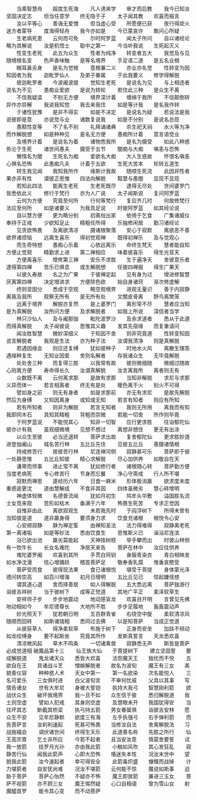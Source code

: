 <!-- { "loadSidebar": true } -->
　　当乘智慧舟　　超度生死海
　　凡人诱来学　　审才而后教
　　我今已知汝　　坚固决定志
　　但当任意学　　终无隐于子
　　太子闻其教　　欢喜而报言
　　汝以平等心　　善诲无爱憎
　　但当虚心受　　所愿便已获
　　夜行得炬火　　迷方者蒙导
　　度海得轻舟　　我今亦如是
　　今已蒙哀许　　敢问心所疑
　　生老病死患　　云何而可免
　　尔时阿罗蓝　　闻太子所问
　　自以诸经论　　略为其解说
　　汝是机悟士　　聪中之第一
　　今当听我说　　生死起灭义
　　性变生老死　　此五为众生
　　性者为纯净　　转变者五大
　　我觉及与见　　随境根名变
　　色声香味触　　是等名境界
　　手足语二道　　是五名业根
　　眼耳鼻舌身　　是名为觉根
　　意根兼二义　　亦业亦名觉
　　性转变为因　　知因者为我
　　迦毗罗仙人　　及弟子眷属
　　于此我要义　　修学得解脱
　　彼迦毗罗者　　今波阇波提
　　觉知生老死　　是说名为见
　　与上相违者　　说名为不见
　　愚痴业爱欲　　是说为转轮
　　若住此三种　　是众生不离
　　不信我疑滥　　不别无方便
　　境界深计着　　缠绵于我所
　　不信颠倒转　　异作亦异解
　　我说我知觉　　我去来我住
　　如是等计我　　是名我作转
　　于诸性犹豫　　是非不得实
　　如是不决定　　是说名为疑
　　若说法是我　　说彼即是意
　　亦说觉与业　　诸数复说我
　　如是不分别　　是说名总揽
　　愚黠性变等　　不了名不别
　　礼拜诵诸典　　杀生祀天祠
　　水火等为净　　而作解脱想
　　如是种种见　　是名无方便
　　愚痴所计着　　意言语觉业
　　及境界计着　　是说名为着
　　诸物悉我所　　是名为摄受
　　如此八种惑　　弥沦于生死
　　诸世间愚夫　　摄受于五节
　　闇痴与大痴　　嗔恚与恐怖
　　懒惰名为闇　　生死名为痴
　　爱欲名大痴　　大人生惑故
　　怀恨名嗔恚　　心惧名恐怖
　　此愚痴凡夫　　计着于五欲
　　生死大苦本　　轮转五道生
　　转生我见闻　　我知我所作
　　缘斯计我故　　随顺生死流
　　此因非性者　　果亦非有性
　　谓彼正思惟　　四法向解脱
　　黠慧与愚闇　　显现不显现
　　若知此四法　　能离生老死
　　生老死既尽　　逮得无尽处
　　世间婆罗门　　皆悉依此义
　　修行于梵行　　亦为人广说
　　太子闻斯说　　复问阿罗蓝
　　云何为方便　　究竟至何所
　　行何等梵行　　复应齐几时
　　何故修梵行　　法应至何所
　　如是诸要义　　为我具足说
　　时彼阿罗蓝　　如其经论说
　　自以慧方便　　更为略分别
　　初离俗出家　　依倚于乞食
　　广集诸威仪　　奉持于正戒
　　少欲知足止　　精粗任所得
　　乐独修闲居　　勤习诸经论
　　见贪欲怖畏　　及离欲清凉
　　摄诸根聚落　　安心于寂默
　　离欲恶不善　　欲界诸烦恼
　　远离生喜乐　　得初觉观禅
　　既得初禅乐　　及与觉观心
　　而生奇特想　　愚痴心乐着
　　心依远离乐　　命终生梵天
　　慧者能自知　　方便止觉观
　　精勤求上进　　第二禅相应
　　味着彼喜乐　　得生光音天
　　方便离喜乐　　增修第三禅
　　安乐不求胜　　生于遍净天
　　舍彼意乐者　　逮得第四禅
　　苦乐已俱息　　或生解脱想
　　任彼四禅报　　得生广果天
　　以彼久寿故　　名之为广果
　　于彼禅定起　　见有身为过
　　增进修智慧　　厌离第四禅
　　决定增进求　　方便除色欲
　　始自身诸窍　　渐次修虚解
　　终则坚固分　　悉成于空观
　　略空观境界　　进观无量识
　　善于内寂静　　离我及我所
　　观察无所有　　是无所有处
　　文闇皮骨离　　野鸟离樊笼
　　远离于境界　　解脱亦复然
　　是上婆罗门　　离形常不尽
　　慧者应当知　　是为真解脱
　　汝所问方便　　及求解脱者
　　如我上所说　　深信者当学
　　林只沙仙人　　及与阇那伽
　　毗陀波罗沙　　及余求道者
　　悉从于此道　　而得真解脱
　　太子闻彼说　　思惟其义趣
　　发其先宿缘　　而复重请问
　　闻汝胜智慧　　微妙深细义
　　于知因不舍　　则非究竟道
　　性转变知因　　说言解脱者
　　我观是生法　　亦为种子法
　　汝谓我清净　　则是真解脱
　　若遇因缘会　　则应还复缚
　　犹如彼种子　　时地水火风
　　离散生理乖　　遇缘种复生
　　无知业因爱　　舍则名解者
　　存我诸众生　　无毕竟解脱
　　处处舍三种　　而复得三胜
　　以我常有故　　彼则微细随
　　微细过随故　　心则离方便
　　寿命得长久　　汝谓真解脱
　　汝言离我所　　离者则无有
　　众数既不离　　云何离求那
　　是故有求那　　当知非解脱
　　求尼与求那　　义异而体一
　　若言相离者　　终无有是处
　　暖色离于火　　别火不可得
　　譬如身之前　　则无有身者
　　如是求那前　　亦无有求尼
　　是故先解脱　　然后为身缚
　　又知因离身　　或知或无知
　　若言有知者　　则应有所知
　　若有所知者　　则非为解脱
　　若言无知者　　我则无所用
　　离我而有知　　我即同木石
　　具知其精粗　　背粗而崇微
　　若能一切舍　　所作则毕竟
　　于阿罗蓝说　　不能悦其心
　　知非一切智　　应行更求胜
　　往诣郁陀仙　　彼亦计有我
　　虽观细微境　　见想不想过
　　离想非想住　　更无有出涂
　　以众生至彼　　必当还退转
　　菩萨求出故　　复舍郁陀仙
　　更求胜妙道　　进登伽阇山
　　城名苦行林　　五比丘先住
　　见彼五比丘　　善摄诸情根
　　持戒修苦行　　居彼苦行林
　　尼连禅河侧　　寂静甚可乐
　　菩萨即于彼　　一处静思惟
　　五比丘知彼　　精心求解脱
　　尽心加供养　　如敬自在天
　　谦卑而师事　　进止常不离
　　犹如修行者　　诸根随心转
　　菩萨勤方便　　当度老病死
　　专心修苦行　　节身而忘餐
　　净心守斋戒　　行人所不堪
　　寂默而禅思　　遂经历六年
　　日食一麻米　　形体极消羸
　　欲求度未度　　重惑逾更沈
　　道由慧解成　　不食非其因
　　四体虽微劣　　慧心转增明
　　神虚体轻微　　名德普流闻
　　犹如月初生　　鸠牟头华敷
　　溢国胜名流　　士女竞来观
　　苦形如枯木　　垂满于六年
　　怖畏生死苦　　专求正觉因
　　自惟非由此　　离欲寂观生
　　未若我先时　　于阎浮树下
　　所得未曾有　　当知彼是道
　　道非羸身得　　要须身力求
　　饮食充诸根　　根悦令心安
　　心安顺寂静　　静为禅定筌
　　由禅知圣法　　法力得难得
　　寂静离老死　　第一离诸垢
　　如是等妙法　　悉由饮食生
　　思惟斯义已　　澡浴尼连滨
　　浴已欲出池　　羸劣莫能起
　　天神按树枝　　举手攀而出
　　时彼山林侧　　有一牧牛长
　　长女名难陀　　净居天来告
　　菩萨在林中　　汝应往供养
　　难陀婆罗阇　　欢喜到其所
　　手贯白珂钏　　身服青染衣
　　青白相映发　　如水净沈漫
　　信心增踊跃　　稽首菩萨足
　　敬奉香乳糜　　惟垂哀愍受
　　菩萨受而食　　彼得现法果
　　食已诸根悦　　堪受于菩提
　　身体蒙光泽　　德问转崇高
　　如百川增海　　初月日增明
　　五比丘见已　　惊起嫌怪想
　　谓其道心退　　舍而择善居
　　如人得解脱　　五大悉远离
　　菩萨独游行　　诣彼吉祥树
　　当于彼树下　　成等正觉道
　　其地广平正　　柔泽软草生
　　安祥师子步　　步步地震动
　　地动感盲龙　　欢喜目开明
　　言曾见先佛　　地动相如今
　　牟尼德尊长　　大地所不胜
　　步步足履地　　轰轰震动声
　　妙光照天下　　犹若朝日明
　　五百群青雀　　右绕空中旋
　　柔软清凉风　　随顺而回转
　　如斯诸瑞相　　悉同过去佛
　　以是知菩萨　　当成正觉道
　　从彼获草人　　得净柔软草
　　布施于树下　　正身而安坐
　　加趺不倾动　　如龙绞缚身
　　要不起斯坐　　究竟其所作
　　发斯真誓言　　天龙悉欢喜
　　清凉微风起　　草木不鸣条
　　一切诸禽兽　　寂静悉无声
　　斯皆是菩萨　　必成觉道相
破魔品第十三
　　仙王族大仙　　于菩提树下
　　建立坚固誓　　要成解脱道
　　鬼龙诸天众　　悉皆大欢喜
　　法怨魔天王　　独忧而不悦
　　五欲自在王　　具诸战斗艺
　　憎嫉解脱者　　故名为波旬
　　魔王有三女　　美貌善仪容
　　种种惑人术　　天女中第一
　　第一名欲染　　次名能悦人
　　三名可爱乐　　三女俱时进
　　白父波旬言　　不审何忧戚
　　父具以其事　　写情告诸女
　　世有大牟尼　　身被大誓铠
　　执持大我弓　　智慧刚利箭
　　欲战伏众生　　破坏我境界
　　我一旦不如　　众生信于彼
　　悉归解脱道　　我土则空虚
　　譬如人犯戒　　其身则空虚
　　及慧眼未开　　我国犹得安
　　当往坏其志　　断截其桥梁
　　执弓持五箭　　男女眷属俱
　　诣彼吉安林　　愿众生不安
　　见牟尼静默　　欲度三有海
　　左手执强弓　　右手弹利箭
　　而告菩萨言　　汝刹利速起
　　死甚可怖畏　　当修汝自法
　　舍离解脱法　　习战施福会
　　调伏诸世间　　终得生天乐
　　此道善名称　　先胜之所行
　　仙王高宗胄　　乞士非所应
　　今若不起者　　且当安汝意
　　慎莫舍要誓　　试我一放箭
　　挂罗月光孙　　亦由我此箭
　　小触如风吹　　其心发狂乱
　　寂静苦行仙　　闻我此箭声
　　心即大恐怖　　惛迷失本性
　　况汝末世中　　望脱我此箭
　　汝今速起者　　幸可得安全
　　此箭毒炽盛　　慷慨而战掉
　　计力堪箭者　　自安犹尚难
　　况汝不堪箭　　云何能不惊
　　魔说如斯事　　迫胁于菩萨
　　菩萨心怡然　　不疑亦不怖
　　魔王即放箭　　兼进三玉女
　　菩萨不视箭　　亦不顾三女
　　魔王惕然疑　　心口自相语
　　曾为雪山女　　射魔醯首罗
　　能令其心变　　而不动菩萨
